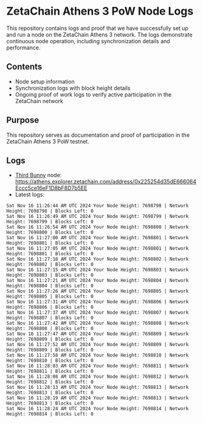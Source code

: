 # ZetaChain Athens 3 PoW Node Logs
This repository contains logs and proof that we have successfully set up and run a node on the ZetaChain Athens 3 network. The logs demonstrate continuous node operation, including synchronization details and performance.

## Contents
- Node setup information
- Synchronization logs with block height details
- Ongoing proof of work logs to verify active participation in the ZetaChain network

## Purpose
This repository serves as documentation and proof of participation in the ZetaChain Athens 3 PoW testnet.

## Logs

- [Third Bunny](https://thirdbunny.xyz/) node: https://athens.explorer.zetachain.com/address/0x225254d35dE666064Eccc5ce16eF1D8bF8D7b5EE
- Latest logs:
```
Sat Nov 16 11:26:44 AM UTC 2024 Your Node Height: 7698798 | Network Height: 7698798 | Blocks Left: 0
Sat Nov 16 11:26:49 AM UTC 2024 Your Node Height: 7698799 | Network Height: 7698799 | Blocks Left: 0
Sat Nov 16 11:26:54 AM UTC 2024 Your Node Height: 7698800 | Network Height: 7698800 | Blocks Left: 0
Sat Nov 16 11:27:00 AM UTC 2024 Your Node Height: 7698801 | Network Height: 7698801 | Blocks Left: 0
Sat Nov 16 11:27:05 AM UTC 2024 Your Node Height: 7698801 | Network Height: 7698801 | Blocks Left: 0
Sat Nov 16 11:27:10 AM UTC 2024 Your Node Height: 7698802 | Network Height: 7698802 | Blocks Left: 0
Sat Nov 16 11:27:15 AM UTC 2024 Your Node Height: 7698803 | Network Height: 7698803 | Blocks Left: 0
Sat Nov 16 11:27:21 AM UTC 2024 Your Node Height: 7698804 | Network Height: 7698804 | Blocks Left: 0
Sat Nov 16 11:27:26 AM UTC 2024 Your Node Height: 7698805 | Network Height: 7698805 | Blocks Left: 0
Sat Nov 16 11:27:31 AM UTC 2024 Your Node Height: 7698806 | Network Height: 7698806 | Blocks Left: 0
Sat Nov 16 11:27:37 AM UTC 2024 Your Node Height: 7698807 | Network Height: 7698807 | Blocks Left: 0
Sat Nov 16 11:27:42 AM UTC 2024 Your Node Height: 7698808 | Network Height: 7698808 | Blocks Left: 0
Sat Nov 16 11:27:47 AM UTC 2024 Your Node Height: 7698809 | Network Height: 7698809 | Blocks Left: 0
Sat Nov 16 11:27:52 AM UTC 2024 Your Node Height: 7698809 | Network Height: 7698809 | Blocks Left: 0
Sat Nov 16 11:27:58 AM UTC 2024 Your Node Height: 7698810 | Network Height: 7698810 | Blocks Left: 0
Sat Nov 16 11:28:03 AM UTC 2024 Your Node Height: 7698811 | Network Height: 7698811 | Blocks Left: 0
Sat Nov 16 11:28:08 AM UTC 2024 Your Node Height: 7698812 | Network Height: 7698812 | Blocks Left: 0
Sat Nov 16 11:28:13 AM UTC 2024 Your Node Height: 7698813 | Network Height: 7698813 | Blocks Left: 0
Sat Nov 16 11:28:19 AM UTC 2024 Your Node Height: 7698813 | Network Height: 7698813 | Blocks Left: 0
Sat Nov 16 11:28:24 AM UTC 2024 Your Node Height: 7698814 | Network Height: 7698814 | Blocks Left: 0
```

